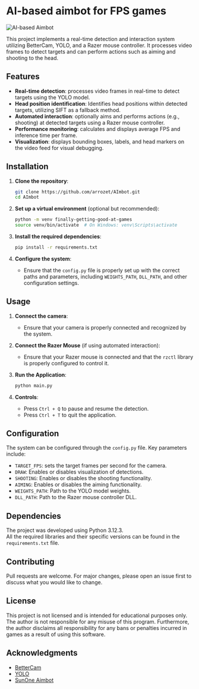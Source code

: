 # AI-based aimbot for FPS games 

![AI-based Aimbot](a)

This project implements a real-time detection and interaction system utilizing BetterCam, YOLO, and a Razer mouse controller. It processes video frames to detect targets and can perform actions such as aiming and shooting to the head.

## Features

- **Real-time detection**: processes video frames in real-time to detect targets using the YOLO model.
- **Head position identification**: Identifies head positions within detected targets, utilizing SIFT as a fallback method.
- **Automated interaction**: optionally aims and performs actions (e.g., shooting) at detected targets using a Razer mouse controller.
- **Performance monitoring**: calculates and displays average FPS and inference time per frame.
- **Visualization**: displays bounding boxes, labels, and head markers on the video feed for visual debugging.

## Installation

1. **Clone the repository**:

   ```bash
   git clone https://github.com/arrozet/AImbot.git
   cd AImbot
   ```

2. **Set up a virtual environment** (optional but recommended):

   ```bash
   python -m venv finally-getting-good-at-games
   source venv/bin/activate  # On Windows: venv\Scripts\activate
   ```

3. **Install the required dependencies**:

   ```bash
   pip install -r requirements.txt
   ```

4. **Configure the system**:

   - Ensure that the `config.py` file is properly set up with the correct paths and parameters, including `WEIGHTS_PATH`, `DLL_PATH`, and other configuration settings.

## Usage

1. **Connect the camera**:

   - Ensure that your camera is properly connected and recognized by the system.

2. **Connect the Razer Mouse** (if using automated interaction):

   - Ensure that your Razer mouse is connected and that the `rzctl` library is properly configured to control it.

3. **Run the Application**:

   ```bash
   python main.py
   ```

4. **Controls**:

   - Press `Ctrl + Q` to pause and resume the detection.
   - Press `Ctrl + T` to quit the application.

## Configuration

The system can be configured through the `config.py` file. Key parameters include:

- `TARGET_FPS`: sets the target frames per second for the camera.
- `DRAW`: Enables or disables visualization of detections.
- `SHOOTING`: Enables or disables the shooting functionality.
- `AIMING`: Enables or disables the aiming functionality.
- `WEIGHTS_PATH`: Path to the YOLO model weights.
- `DLL_PATH`: Path to the Razer mouse controller DLL.

## Dependencies

The project was developed using Python 3.12.3.  
All the required libraries and their specific versions can be found in the `requirements.txt` file.

## Contributing

Pull requests are welcome. For major changes, please open an issue first to discuss what you would like to change.

## License

This project is not licensed and is intended for educational purposes only.  
The author is not responsible for any misuse of this program. Furthermore, the author disclaims all responsibility for any bans or penalties incurred in games as a result of using this software.

## Acknowledgments

- [BetterCam](https://github.com/RootKit-Org/BetterCam)
- [YOLO](https://github.com/ultralytics/ultralytics)
- [SunOne Aimbot](https://github.com/SunOner/sunone_aimbot)

